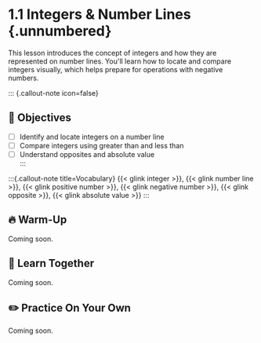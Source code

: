 # 1.1 Integers & Number Lines {.unnumbered}

This lesson introduces the concept of integers and how they are represented on number lines. You'll learn how to locate and compare integers visually, which helps prepare for operations with negative numbers.

::: {.callout-note icon=false}
## 🎯 Objectives
- [ ] Identify and locate integers on a number line  
- [ ] Compare integers using greater than and less than  
- [ ] Understand opposites and absolute value  
:::

:::{.callout-note title=Vocabulary}
{{< glink integer >}}, {{< glink number line >}}, {{< glink positive number >}}, {{< glink negative number >}}, {{< glink opposite >}}, {{< glink absolute value >}}
:::

## 🔥 Warm-Up 

Coming soon.

## 🧠 Learn Together

Coming soon.

## ✏️ Practice On Your Own

Coming soon.
